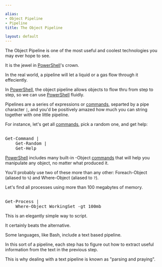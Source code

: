 ```yaml
---

alias: 
- Object Pipeline
- Pipeline
title: The Object Pipeline

layout: default
---
```


The Object Pipeline is one of the most useful and coolest technologies you may ever hope to see.

It is the jewel in [PowerShell](/PowerShell)'s crown.

In the real world, a pipeline will let a liquid or a gas flow through it effeciently.

In [PowerShell](/PowerShell), the object pipeline allows objects to flow thru from step to step, so we can use [PowerShell](/PowerShell) fluidly.

Pipelines are a series of expressions or [commands](/PowerShell/Commands), separted by a pipe character `|`, and you'd be positively amazed how much you can string together with one little pipeline.

For instance, let's get all [commands](/PowerShell/Commands), pick a random one, and get help:

<pre><br/><span class='Warning'>Get-Command</span>&nbsp;<span class='Magenta'>|</span><br/>&nbsp;&nbsp;&nbsp;&nbsp;<span class='Warning'>Get-Random</span>&nbsp;<span class='Magenta'>|</span><br/>&nbsp;&nbsp;&nbsp;&nbsp;<span class='Warning'>Get-Help</span><br/></pre> 

[PowerShell](/PowerShell) includes many built-in -Object [commands](/PowerShell/Commands) that will help you manipulate any object, no matter what produced it.

You'll probably use two of these more than any other:  Foreach-Object (aliased to `%`) and Where-Object (aliased to `?`).

Let's find all processes using more than 100 megabytes of memory.

<pre><br/><span class='Warning'>Get-Process</span>&nbsp;<span class='Magenta'>|</span><br/>&nbsp;&nbsp;&nbsp;&nbsp;<span class='Warning'>Where-Object</span>&nbsp;<span class='Verbose'>WorkingSet</span>&nbsp;<span class='Magenta'>-gt</span>&nbsp;<span class='Output'>100mb</span><br/></pre>


This is an elegantly simple way to script.

It certainly beats the alternative.

Some languages, like Bash, include a text based pipeline.

In this sort of a pipeline, each step has to figure out how to extract useful information from the text in the previous step.

This is why dealing with a text pipeline is known as "parsing and praying".
